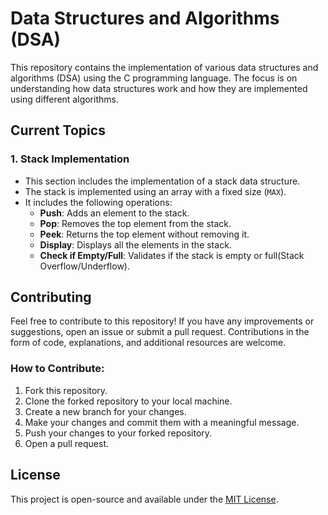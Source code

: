 # Data Structures and Algorithms (DSA) 

This repository contains the implementation of various data structures and algorithms (DSA) using the C programming language. The focus is on understanding how data structures work and how they are implemented using different algorithms.

## Current Topics

### 1. **Stack Implementation**
   - This section includes the implementation of a stack data structure.
   - The stack is implemented using an array with a fixed size (`MAX`).
   - It includes the following operations:
     - **Push**: Adds an element to the stack.
     - **Pop**: Removes the top element from the stack.
     - **Peek**: Returns the top element without removing it.
     - **Display**: Displays all the elements in the stack.
     - **Check if Empty/Full**: Validates if the stack is empty or full(Stack Overflow/Underflow).

## Contributing

Feel free to contribute to this repository! If you have any improvements or suggestions, open an issue or submit a pull request. Contributions in the form of code, explanations, and additional resources are welcome.

### How to Contribute:
1. Fork this repository.
2. Clone the forked repository to your local machine.
3. Create a new branch for your changes.
4. Make your changes and commit them with a meaningful message.
5. Push your changes to your forked repository.
6. Open a pull request.

## License

This project is open-source and available under the [MIT License](LICENSE).
